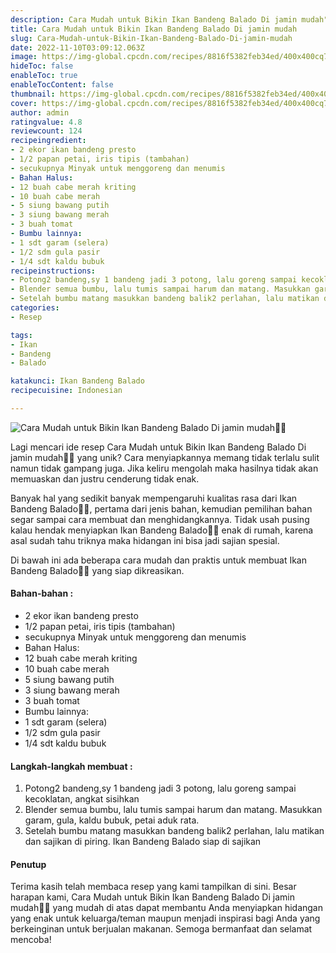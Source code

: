 ```yaml
---
description: Cara Mudah untuk Bikin Ikan Bandeng Balado Di jamin mudah"
title: Cara Mudah untuk Bikin Ikan Bandeng Balado Di jamin mudah
slug: Cara-Mudah-untuk-Bikin-Ikan-Bandeng-Balado-Di-jamin-mudah
date: 2022-11-10T03:09:12.063Z
image: https://img-global.cpcdn.com/recipes/8816f5382feb34ed/400x400cq70/photo.jpg
hideToc: false
enableToc: true
enableTocContent: false
thumbnail: https://img-global.cpcdn.com/recipes/8816f5382feb34ed/400x400cq70/photo.jpg
cover: https://img-global.cpcdn.com/recipes/8816f5382feb34ed/400x400cq70/photo.jpg
author: admin
ratingvalue: 4.8
reviewcount: 124
recipeingredient:
- 2 ekor ikan bandeng presto
- 1/2 papan petai, iris tipis (tambahan)
- secukupnya Minyak untuk menggoreng dan menumis
- Bahan Halus:
- 12 buah cabe merah kriting
- 10 buah cabe merah
- 5 siung bawang putih
- 3 siung bawang merah
- 3 buah tomat
- Bumbu lainnya:
- 1 sdt garam (selera)
- 1/2 sdm gula pasir
- 1/4 sdt kaldu bubuk
recipeinstructions:
- Potong2 bandeng,sy 1 bandeng jadi 3 potong, lalu goreng sampai kecoklatan, angkat sisihkan
- Blender semua bumbu, lalu tumis sampai harum dan matang. Masukkan garam, gula, kaldu bubuk, petai aduk rata.
- Setelah bumbu matang masukkan bandeng balik2 perlahan, lalu matikan dan sajikan di piring. Ikan Bandeng Balado siap di sajikan
categories:
- Resep

tags:
- Ikan
- Bandeng
- Balado

katakunci: Ikan Bandeng Balado
recipecuisine: Indonesian

---
```


![Cara Mudah untuk Bikin Ikan Bandeng Balado Di jamin mudah👩‍🍳](https://img-global.cpcdn.com/recipes/8816f5382feb34ed/400x400cq70/photo.jpg)

Lagi mencari ide resep Cara Mudah untuk Bikin Ikan Bandeng Balado Di jamin mudah👩‍🍳 yang unik? Cara menyiapkannya memang tidak terlalu sulit namun tidak gampang juga. Jika keliru mengolah maka hasilnya tidak akan memuaskan dan justru cenderung tidak enak.

Banyak hal yang sedikit banyak mempengaruhi kualitas rasa dari Ikan Bandeng Balado👩‍🍳, pertama dari jenis bahan, kemudian pemilihan bahan segar sampai cara membuat dan menghidangkannya. Tidak usah pusing kalau hendak menyiapkan Ikan Bandeng Balado👩‍🍳 enak di rumah, karena asal sudah tahu triknya maka hidangan ini bisa jadi sajian spesial.

Di bawah ini ada beberapa cara mudah dan praktis untuk membuat Ikan Bandeng Balado👩‍🍳 yang siap dikreasikan.

<!--inarticleads1-->

#### Bahan-bahan :

- 2 ekor ikan bandeng presto
- 1/2 papan petai, iris tipis (tambahan)
- secukupnya Minyak untuk menggoreng dan menumis
- Bahan Halus:
- 12 buah cabe merah kriting
- 10 buah cabe merah
- 5 siung bawang putih
- 3 siung bawang merah
- 3 buah tomat
- Bumbu lainnya:
- 1 sdt garam (selera)
- 1/2 sdm gula pasir
- 1/4 sdt kaldu bubuk

<!--inarticleads2-->

#### Langkah-langkah membuat :

1. Potong2 bandeng,sy 1 bandeng jadi 3 potong, lalu goreng sampai kecoklatan, angkat sisihkan
1. Blender semua bumbu, lalu tumis sampai harum dan matang. Masukkan garam, gula, kaldu bubuk, petai aduk rata.
1. Setelah bumbu matang masukkan bandeng balik2 perlahan, lalu matikan dan sajikan di piring. Ikan Bandeng Balado siap di sajikan

#### Penutup

Terima kasih telah membaca resep yang kami tampilkan di sini. Besar harapan kami, Cara Mudah untuk Bikin Ikan Bandeng Balado Di jamin mudah👩‍🍳 yang mudah di atas dapat membantu Anda menyiapkan hidangan yang enak untuk keluarga/teman maupun menjadi inspirasi bagi Anda yang berkeinginan untuk berjualan makanan. Semoga bermanfaat dan selamat mencoba!